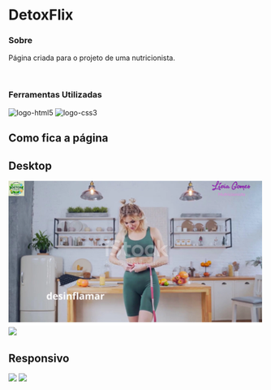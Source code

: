 <h1>DetoxFlix</h1>

<h3>Sobre</h3>
<p>Página criada para o projeto de uma nutricionista.</p>
<br>
<h3>Ferramentas Utilizadas</h3>
<img src="https://img.shields.io/badge/HTML5-E34F26?style=for-the-badge&logo=html5&logoColor=white" alt="logo-html5">
<img src="https://img.shields.io/badge/CSS3-1572B6?style=for-the-badge&logo=css3&logoColor=white" alt="logo-css3">
<br>
<h2>Como fica a página</h2>
<h2>Desktop</h2>
<img src="https://github.com/EvandroJMoreira/DetoxFlix/blob/main/img/print01.png?raw=true" width=500px> <img src="[./img/print02.png/](https://github.com/EvandroJMoreira/DetoxFlix/blob/main/img/print02.png?raw=true)" width=500px>
<h2>Responsivo</h2>
<img src="[./img/print03.png/](https://github.com/EvandroJMoreira/DetoxFlix/blob/main/img/print03.png?raw=true)" height=500px> <img src="[./img/print04.png/](https://github.com/EvandroJMoreira/DetoxFlix/blob/main/img/print04.png?raw=true)" height=500px>
